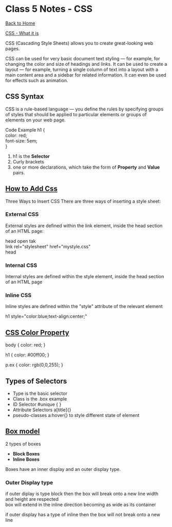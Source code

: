 # Class 5 Notes - CSS

[Back to Home](../README.md)

[CSS - What it is](https://developer.mozilla.org/en-US/docs/Learn/CSS/First_steps/What_is_CSS)

CSS (Cascading Style Sheets) allows you to create great-looking web pages.  

CSS can be used for very basic document text styling — for example, for changing the color and size of headings and links. It can be used to create a layout — for example, turning a single column of text into a layout with a main content area and a sidebar for related information. It can even be used for effects such as animation.  

## CSS Syntax

CSS is a rule-based language — you define the rules by specifying groups of styles that should be applied to particular elements or groups of elements on your web page.

Code Example
h1 {  
    color: red;  
    font-size: 5em;  
}  

1. h1 is the **Selector**
2. Curly brackets
3. one or more declarations, which take the form of **Property** and **Value** pairs.

## [How to Add Css](https://www.w3schools.com/css/css_howto.asp)

Three Ways to Insert CSS
There are three ways of inserting a style sheet:

### External CSS  
External styles are defined within the link element, inside the head section of an HTML page:  

head open tak  
link rel="stylesheet" href="mystyle.css"  
head   

### Internal CSS

Internal styles are defined within the style element, inside the head section of an HTML page

### Inline CSS

Inline styles are defined within the "style" attribute of the relevant element  

h1 style="color:blue;text-align:center;"

## [CSS Color Property](https://www.w3schools.com/cssref/pr_text_color.asp)  

body {
  color: red;
}  

h1 {
  color: #00ff00;
}

p.ex {
  color: rgb(0,0,255);
}  

## Types of Selectors

+ Type is the basic selector
+ Class is the .box example
+ ID Selector #unique { }
+ Attribute Selectors a[title]{}
+ pseudo-classes a:hover{} to style different state of element

## [Box model](https://developer.mozilla.org/en-US/docs/Learn/CSS/Building_blocks/The_box_model)

2 types of boxes
+ **Block Boxes**
+ **Inline Boxes**

Boxes have an inner display and an outer display type.

### Outer Display type

if outer diplay is type block then the box will break onto a new line
width and height are respected  
box will extend in the inline direction becoming as wide as its container

if outer display has a type of inline then the box will not break onto a new line


